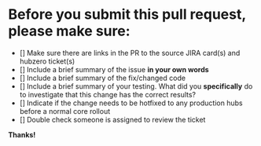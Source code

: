 # Before you submit this pull request, please make sure:

- [] Make sure there are links in the PR to the source JIRA card(s) and hubzero ticket(s)
- [] Include a brief summary of the issue **in your own words**
- [] Include a brief summary of the fix/changed code
- [] Include a brief summary of your testing. What did you **specifically** do to investigate that this change has the correct results?
- [] Indicate if the change needs to be hotfixed to any production hubs before a normal core rollout
- [] Double check someone is assigned to review the ticket

**Thanks!**
